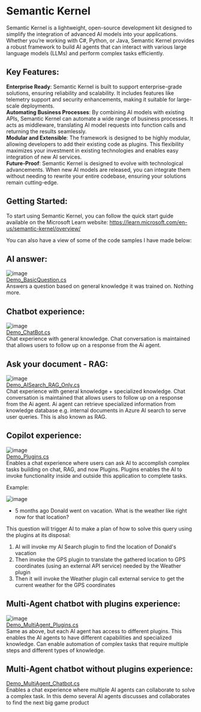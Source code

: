 # Semantic Kernel
Semantic Kernel is a lightweight, open-source development kit designed to simplify the integration of advanced AI models into your applications. Whether you’re working with C#, Python, or Java, Semantic Kernel provides a robust framework to build AI agents that can interact with various large language models (LLMs) and perform complex tasks efficiently.

## Key Features:
**Enterprise Ready**: Semantic Kernel is built to support enterprise-grade solutions, ensuring reliability and scalability. It includes features like telemetry support and security enhancements, making it suitable for large-scale deployments.  
**Automating Business Processes**: By combining AI models with existing APIs, Semantic Kernel can automate a wide range of business processes. It acts as middleware, translating AI model requests into function calls and returning the results seamlessly.  
**Modular and Extensible**: The framework is designed to be highly modular, allowing developers to add their existing code as plugins. This flexibility maximizes your investment in existing technologies and enables easy integration of new AI services.  
**Future-Proof**: Semantic Kernel is designed to evolve with technological advancements. When new AI models are released, you can integrate them without needing to rewrite your entire codebase, ensuring your solutions remain cutting-edge.  

## Getting Started:
To start using Semantic Kernel, you can follow the quick start guide available on the Microsoft Learn website:
https://learn.microsoft.com/en-us/semantic-kernel/overview/

You can also have a view of some of the code samples I have made below:

## AI answer:
![image](https://github.com/7effrey89/SemanticKernelDemo/assets/30802073/94c1b4c8-e3af-49c9-bc59-4744c7b5a991)  
[Demo_BasicQuestion.cs](https://github.com/7effrey89/SemanticKernelDemo/blob/master/Demo_BasicQuestion.cs)  
Answers a question based on general knowledge it was trained on. Nothing more.

## Chatbot experience:
![image](https://github.com/7effrey89/SemanticKernelDemo/assets/30802073/6a3f27ee-6a20-4cc6-81f2-2f51be3912aa)  
[Demo_ChatBot.cs](https://github.com/7effrey89/SemanticKernelDemo/blob/master/Demo_ChatBot.cs)  
Chat experience with general knowledge. Chat conversation is maintained that allows users to follow up on a response from the Ai agent.

## Ask your document - RAG:
![image](https://github.com/7effrey89/SemanticKernelDemo/assets/30802073/797233a5-7220-4d97-8945-11c0d842d1d5)  
[Demo_AISearch_RAG_Only.cs](https://github.com/7effrey89/SemanticKernelDemo/blob/master/Demo_AISearch_RAG_Only.cs)  
Chat experience with general knowledge + specialized knowledge. 
Chat conversation is maintained that allows users to follow up on a response from the Ai agent.
Ai agent can retrieve specialized information from knowledge database e.g. internal documents in Azure AI search to serve user queries. This is also known as RAG.

## Copilot experience: 
![image](https://github.com/7effrey89/SemanticKernelDemo/assets/30802073/13e89860-8fb9-4f68-a9ac-d3e328030c0a)  
[Demo_Plugins.cs](https://github.com/7effrey89/SemanticKernelDemo/blob/master/Demo_Plugins.cs)  
Enables a chat experience where users can ask AI to accomplish complex tasks building on chat, RAG, and now Plugins.
Plugins enables the AI to invoke functionality inside and outside this application to complete tasks.

Example:

![image](https://github.com/7effrey89/SemanticKernelDemo/assets/30802073/920b9eca-6546-4045-990c-648afe9f3fa7)

* 5 months ago Donald went on vacation. What is the weather like right now for that location?

This question will trigger AI to make a plan of how to solve this query using the plugins at its disposal:
1) AI will invoke my AI Search plugin to find the location of Donald's vacation
2) Then invoke the GPS plugin to translate the gathered location to GPS coordinates (using an external API service) needed by the Weather plugin
3) Then it will invoke the Weather plugin call external service to get the current weather for the GPS coordinates

## Multi-Agent chatbot with plugins experience: 
![image](https://github.com/7effrey89/SemanticKernelDemo/assets/30802073/6781a1d0-6ec9-44eb-b871-3803b93a25b3)  
[Demo_MultiAgent_Plugins.cs](https://github.com/7effrey89/SemanticKernelDemo/blob/master/Demo_MultiAgent_Plugins.cs)  
Same as above, but each AI agent has access to different plugins.
This enables the AI agents to have different capabilities and specialized knowledge.
Can enable automation of complex tasks that require multiple steps and different types of knowledge.

## Multi-Agent chatbot without plugins experience: 
[Demo_MultiAgent_Chatbot.cs](https://github.com/7effrey89/SemanticKernelDemo/blob/master/Demo_MultiAgent_Chatbot.cs)  
Enables a chat experience where multiple AI agents can collaborate to solve a complex task.
In this demo several AI agents discusses and collaborates to find the next big game product
